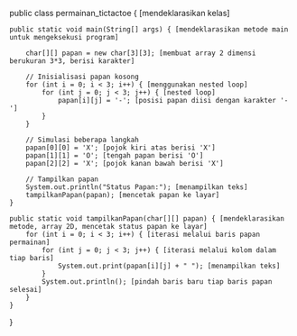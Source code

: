 public class permainan_tictactoe { [mendeklarasikan kelas]

    public static void main(String[] args) { [mendeklarasikan metode main untuk mengeksekusi program]
    
        char[][] papan = new char[3][3]; [membuat array 2 dimensi berukuran 3*3, berisi karakter]

        // Inisialisasi papan kosong
        for (int i = 0; i < 3; i++) { [menggunakan nested loop]
            for (int j = 0; j < 3; j++) { [nested loop]
                papan[i][j] = '-'; [posisi papan diisi dengan karakter '-']
            }
        }

        // Simulasi beberapa langkah
        papan[0][0] = 'X'; [pojok kiri atas berisi 'X']
        papan[1][1] = 'O'; [tengah papan berisi 'O']
        papan[2][2] = 'X'; [pojok kanan bawah berisi 'X']

        // Tampilkan papan
        System.out.println("Status Papan:"); [menampilkan teks]
        tampilkanPapan(papan); [mencetak papan ke layar]
    }

    public static void tampilkanPapan(char[][] papan) { [mendeklarasikan metode, array 2D, mencetak status papan ke layar]
        for (int i = 0; i < 3; i++) { [iterasi melalui baris papan permainan]
            for (int j = 0; j < 3; j++) { [iterasi melalui kolom dalam tiap baris]
                System.out.print(papan[i][j] + " "); [menampilkan teks]
            }
            System.out.println(); [pindah baris baru tiap baris papan selesai]
        }
    }
}
